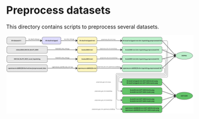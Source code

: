 # Preprocess datasets

This directory contains scripts to preprocess several datasets.

![Data Preprocessing Scripts](../../imgs/data_preprocessing_scripts.png)
<!---
<img src="../../imgs/data_preprocessing_scripts.png" width=450 height=320 alt="Data Preprocessing Scripts">
-->
